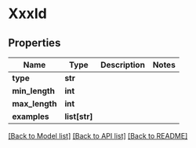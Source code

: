 # XxxId

## Properties
Name | Type | Description | Notes
------------ | ------------- | ------------- | -------------
**type** | **str** |  | 
**min_length** | **int** |  | 
**max_length** | **int** |  | 
**examples** | **list[str]** |  | 

[[Back to Model list]](../README.md#documentation-for-models) [[Back to API list]](../README.md#documentation-for-api-endpoints) [[Back to README]](../README.md)


